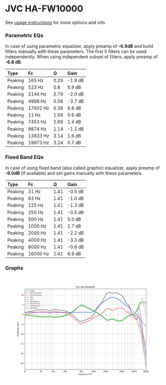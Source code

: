 # JVC HA-FW10000
See [usage instructions](https://github.com/jaakkopasanen/AutoEq#usage) for more options and info.

### Parametric EQs
In case of using parametric equalizer, apply preamp of **-6.9dB** and build filters manually
with these parameters. The first 5 filters can be used independently.
When using independent subset of filters, apply preamp of **-6.8 dB**.

| Type    | Fc       |    Q | Gain    |
|:--------|:---------|:-----|:--------|
| Peaking | 165 Hz   | 0.29 | -1.9 dB |
| Peaking | 523 Hz   | 0.8  | 5.9 dB  |
| Peaking | 2144 Hz  | 2.79 | -2.0 dB |
| Peaking | 4998 Hz  | 0.56 | -3.7 dB |
| Peaking | 17602 Hz | 0.36 | 6.8 dB  |
| Peaking | 11 Hz    | 1.56 | 0.6 dB  |
| Peaking | 7453 Hz  | 2.68 | 1.4 dB  |
| Peaking | 9874 Hz  | 1.14 | -1.2 dB |
| Peaking | 13833 Hz | 3.14 | 1.6 dB  |
| Peaking | 19973 Hz | 3.24 | 0.7 dB  |

### Fixed Band EQs
In case of using fixed band (also called graphic) equalizer, apply preamp of **-9.0dB**
(if available) and set gains manually with these parameters.

| Type    | Fc       |    Q | Gain    |
|:--------|:---------|:-----|:--------|
| Peaking | 31 Hz    | 1.41 | -0.5 dB |
| Peaking | 63 Hz    | 1.41 | -1.0 dB |
| Peaking | 125 Hz   | 1.41 | -1.3 dB |
| Peaking | 250 Hz   | 1.41 | -0.5 dB |
| Peaking | 500 Hz   | 1.41 | 5.0 dB  |
| Peaking | 1000 Hz  | 1.41 | 1.7 dB  |
| Peaking | 2000 Hz  | 1.41 | -2.2 dB |
| Peaking | 4000 Hz  | 1.41 | -3.3 dB |
| Peaking | 8000 Hz  | 1.41 | -0.6 dB |
| Peaking | 16000 Hz | 1.41 | 8.9 dB  |

### Graphs
![](./JVC%20HA-FW10000.png)